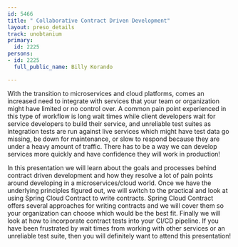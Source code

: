 ```yaml
---
id: 5466
title: " Collaborative Contract Driven Development"
layout: preso_details
track: unobtanium
primary:
  id: 2225
persons:
- id: 2225
  full_public_name: Billy Korando

---
```

With the transition to microservices and cloud platforms, comes an increased need to integrate with services that your team or organization might have limited or no control over. A common pain point experienced in this type of workflow is long wait times while client developers wait for service developers to build their service, and unreliable test suites as integration tests are run against live services which might have test data go missing, be down for maintenance, or slow to respond because they are under a heavy amount of traffic. There has to be a way we can develop services more quickly and have confidence they will work in production!

In this presentation we will learn about the goals and processes behind contract driven development and how they resolve a lot of pain points around developing in a microservices/cloud world. Once we have the underlying principles figured out, we will switch to the practical and look at using Spring Cloud Contract to write contracts. Spring Cloud Contract offers several approaches for writing contracts and we will cover them so your organization can choose which would be the best fit. Finally we will look at how to incorporate contract tests into your CI/CD pipeline. If you have been frustrated by wait times from working with other services or an unreliable test suite, then you will definitely want to attend this presentation!